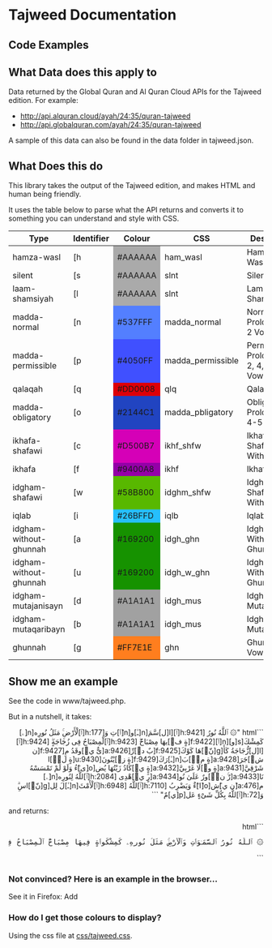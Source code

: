 # Tajweed Documentation

## Code Examples

## What Data does this apply to
Data returned by the Global Quran and Al Quran Cloud APIs for the Tajweed edition. For example:
* http://api.alquran.cloud/ayah/24:35/quran-tajweed
* http://api.globalquran.com/ayah/24:35/quran-tajweed

A sample of this data can also be found in the data folder in tajweed.json.

## What Does this do
This library takes the output of the Tajweed edition, and makes HTML and human being friendly.

It uses the table below to parse what the API returns and converts it to something you can understand and style with CSS.

<table>
    <thead>
        <tr>
            <th>Type</th>
            <th>Identifier</th>
            <th>Colour</th>
            <th>CSS</th>
            <th>Description</th>
        </tr>
    </thead>
    <tbody>
                    <tr>
                <td class="ham_wasl">hamza-wasl</td>
                <td>[h</td>
                <td style="background-color: #AAAAAA">#AAAAAA</td>
                <td>ham_wasl</td>
                <td>Hamzat ul Wasl</td>
            </tr>
                    <tr>
                <td class="slnt">silent</td>
                <td>[s</td>
                <td style="background-color: #AAAAAA">#AAAAAA</td>
                <td>slnt</td>
                <td>Silent</td>
            </tr>
                    <tr>
                <td class="slnt">laam-shamsiyah</td>
                <td>[l</td>
                <td style="background-color: #AAAAAA">#AAAAAA</td>
                <td>slnt</td>
                <td>Lam Shamsiyyah</td>
            </tr>
                    <tr>
                <td class="madda_normal">madda-normal</td>
                <td>[n</td>
                <td style="background-color: #537FFF">#537FFF</td>
                <td>madda_normal</td>
                <td>Normal Prolongation: 2 Vowels</td>
            </tr>
                    <tr>
                <td class="madda_permissible">madda-permissible</td>
                <td>[p</td>
                <td style="background-color: #4050FF">#4050FF</td>
                <td>madda_permissible</td>
                <td>Permissible Prolongation: 2, 4, 6 Vowels</td>
            </tr>
                    <tr>
                <td class="qlq">qalaqah</td>
                <td>[q</td>
                <td style="background-color: #DD0008">#DD0008</td>
                <td>qlq</td>
                <td>Qalaqah</td>
            </tr>
                    <tr>
                <td class="madda_pbligatory">madda-obligatory</td>
                <td>[o</td>
                <td style="background-color: #2144C1">#2144C1</td>
                <td>madda_pbligatory</td>
                <td>Obligatory Prolongation: 4-5 Vowels</td>
            </tr>
                    <tr>
                <td class="ikhf_shfw">ikhafa-shafawi</td>
                <td>[c</td>
                <td style="background-color: #D500B7">#D500B7</td>
                <td>ikhf_shfw</td>
                <td>Ikhafa' Shafawi - With Meem</td>
            </tr>
                    <tr>
                <td class="ikhf">ikhafa</td>
                <td>[f</td>
                <td style="background-color: #9400A8">#9400A8</td>
                <td>ikhf</td>
                <td>Ikhafa'</td>
            </tr>
                    <tr>
                <td class="idghm_shfw">idgham-shafawi</td>
                <td>[w</td>
                <td style="background-color: #58B800">#58B800</td>
                <td>idghm_shfw</td>
                <td>Idgham Shafawi - With Meem</td>
            </tr>
                    <tr>
                <td class="iqlb">iqlab</td>
                <td>[i</td>
                <td style="background-color: #26BFFD">#26BFFD</td>
                <td>iqlb</td>
                <td>Iqlab</td>
            </tr>
                    <tr>
                <td class="idgh_ghn">idgham-without-ghunnah</td>
                <td>[a</td>
                <td style="background-color: #169200">#169200</td>
                <td>idgh_ghn</td>
                <td>Idgham - With Ghunnah</td>
            </tr>
                    <tr>
                <td class="idgh_w_ghn">idgham-without-ghunnah</td>
                <td>[u</td>
                <td style="background-color: #169200">#169200</td>
                <td>idgh_w_ghn</td>
                <td>Idgham - Without Ghunnah</td>
            </tr>
                    <tr>
                <td class="idgh_mus">idgham-mutajanisayn</td>
                <td>[d</td>
                <td style="background-color: #A1A1A1">#A1A1A1</td>
                <td>idgh_mus</td>
                <td>Idgham - Mutajanisayn</td>
            </tr>
                    <tr>
                <td class="idgh_mus">idgham-mutaqaribayn</td>
                <td>[b</td>
                <td style="background-color: #A1A1A1">#A1A1A1</td>
                <td>idgh_mus</td>
                <td>Idgham - Mutaqaribayn</td>
            </tr>
                    <tr>
                <td class="ghn">ghunnah</td>
                <td>[g</td>
                <td style="background-color: #FF7E1E">#FF7E1E</td>
                <td>ghn</td>
                <td>Ghunnah: 2 Vowels</td>
            </tr>
            </tbody>
</table>

## Show me an example

See the code in www/tajweed.php.

But in a nutshell, it takes:

<div style="direction: rtl;">
```html
"۞ ٱللَّهُ نُورُ [h:9421[ٱ][l[ل]سَّمَ[n[ـٰ]و[n[َٲ]تِ وَ[h:177[ٱ]لْأَرْضِ‌ۚ مَثَلُ نُورِه[n[ِۦ] كَمِشْكَ[s[و][n[ٲ][f:9422[ةٍ ف]ِيهَا مِصْبَاحٌ‌ۖ [h:9423[ٱ]لْمِصْبَاحُ فِى زُجَاجَةٍ‌ۖ [h:9424[ٱ][l[ل]زُّجَاجَةُ كَأَ[g[نّ]َهَا كَوْكَ[f:9425[بٌ د]ُرِّ[a:9426[ىٌّ ي]ُوقَدُ مِ[f:9427[ن ش]َجَرَ[a:9428[ةٍ م]ُّبَ[n[ـٰ]رَكَ[f:9429[ةٍ ز]َيْتُونَ[u:9430[ةٍ ل]َّا شَرْقِيَّ[a:9431[ةٍ و]َلَا غَرْبِيَّ[a:9432[ةٍ ي]َكَادُ زَيْتُهَا يُض[o[ِى]ٓءُ وَلَوْ لَمْ تَمْسَسْهُ نَا[a:9433[رٌ‌ۚ ن]ُّورٌ عَلَىٰ نُو[a:9434[رٍ‌ۗ ي]َهْدِى [h:2084[ٱ]للَّهُ لِنُورِه[n[ِۦ] م[a:476[َن ي]َش[o[َا]ٓءُ‌ۚ وَيَضْرِبُ [h:7110[ٱ]للَّهُ [h:6948[ٱ]لْأَمْثَ[n[ـٰ]لَ لِل[g[نّ]َاسِ‌ۗ وَ[h:72[ٱ]للَّهُ بِكُلِّ شَىْءٍ عَل[p[ِي]مٌ"
```
</div>

and returns:

<div style="direction: rtl;">
```html
<pre>
۞ ٱللَّهُ نُورُ <tajweed class="ham_wasl" data-type="hamza-wasl" data-description="Hamzat ul Wasl" data-tajweed=":9421">ٱ</tajweed><tajweed class="slnt" data-type="laam-shamsiyah" data-description="Lam Shamsiyyah" data-tajweed="">ل</tajweed>سَّمَ<tajweed class="madda_normal" data-type="madda-normal" data-description="Normal Prolongation: 2 Vowels" data-tajweed="">ـٰ</tajweed>و<tajweed class="madda_normal" data-type="madda-normal" data-description="Normal Prolongation: 2 Vowels" data-tajweed="">َٲ</tajweed>تِ وَ<tajweed class="ham_wasl" data-type="hamza-wasl" data-description="Hamzat ul Wasl" data-tajweed=":177">ٱ</tajweed>لْأَرْضِ‌ۚ مَثَلُ نُورِه<tajweed class="madda_normal" data-type="madda-normal" data-description="Normal Prolongation: 2 Vowels" data-tajweed="">ِۦ</tajweed> كَمِشْكَ<tajweed class="slnt" data-type="silent" data-description="Silent" data-tajweed="">و</tajweed><tajweed class="madda_normal" data-type="madda-normal" data-description="Normal Prolongation: 2 Vowels" data-tajweed="">ٲ</tajweed><tajweed class="ikhf" data-type="ikhafa" data-description="Ikhafa'" data-tajweed=":9422">ةٍ ف</tajweed>ِيهَا مِصْبَاحٌ‌ۖ <tajweed class="ham_wasl" data-type="hamza-wasl" data-description="Hamzat ul Wasl" data-tajweed=":9423">ٱ</tajweed>لْمِصْبَاحُ فِى زُجَاجَةٍ‌ۖ <tajweed class="ham_wasl" data-type="hamza-wasl" data-description="Hamzat ul Wasl" data-tajweed=":9424">ٱ</tajweed><tajweed class="slnt" data-type="laam-shamsiyah" data-description="Lam Shamsiyyah" data-tajweed="">ل</tajweed>زُّجَاجَةُ كَأَ<tajweed class="ghn" data-type="ghunnah" data-description="Ghunnah: 2 Vowels" data-tajweed="">نّ</tajweed>َهَا كَوْكَ<tajweed class="ikhf" data-type="ikhafa" data-description="Ikhafa'" data-tajweed=":9425">بٌ د</tajweed>ُرِّ<tajweed class="idgh_ghn" data-type="idgham-without-ghunnah" data-description="Idgham - With Ghunnah" data-tajweed=":9426">ىٌّ ي</tajweed>ُوقَدُ مِ<tajweed class="ikhf" data-type="ikhafa" data-description="Ikhafa'" data-tajweed=":9427">ن ش</tajweed>َجَرَ<tajweed class="idgh_ghn" data-type="idgham-without-ghunnah" data-description="Idgham - With Ghunnah" data-tajweed=":9428">ةٍ م</tajweed>ُّبَ<tajweed class="madda_normal" data-type="madda-normal" data-description="Normal Prolongation: 2 Vowels" data-tajweed="">ـٰ</tajweed>رَكَ<tajweed class="ikhf" data-type="ikhafa" data-description="Ikhafa'" data-tajweed=":9429">ةٍ ز</tajweed>َيْتُونَ<tajweed class="idgh_w_ghn" data-type="idgham-without-ghunnah" data-description="Idgham - Without Ghunnah" data-tajweed=":9430">ةٍ ل</tajweed>َّا شَرْقِيَّ<tajweed class="idgh_ghn" data-type="idgham-without-ghunnah" data-description="Idgham - With Ghunnah" data-tajweed=":9431">ةٍ و</tajweed>َلَا غَرْبِيَّ<tajweed class="idgh_ghn" data-type="idgham-without-ghunnah" data-description="Idgham - With Ghunnah" data-tajweed=":9432">ةٍ ي</tajweed>َكَادُ زَيْتُهَا يُض<tajweed class="madda_pbligatory" data-type="madda-obligatory" data-description="Obligatory Prolongation: 4-5 Vowels" data-tajweed="">ِى</tajweed>ٓءُ وَلَوْ لَمْ تَمْسَسْهُ نَا<tajweed class="idgh_ghn" data-type="idgham-without-ghunnah" data-description="Idgham - With Ghunnah" data-tajweed=":9433">رٌ‌ۚ ن</tajweed>ُّورٌ عَلَىٰ نُو<tajweed class="idgh_ghn" data-type="idgham-without-ghunnah" data-description="Idgham - With Ghunnah" data-tajweed=":9434">رٍ‌ۗ ي</tajweed>َهْدِى <tajweed class="ham_wasl" data-type="hamza-wasl" data-description="Hamzat ul Wasl" data-tajweed=":2084">ٱ</tajweed>للَّهُ لِنُورِه<tajweed class="madda_normal" data-type="madda-normal" data-description="Normal Prolongation: 2 Vowels" data-tajweed="">ِۦ</tajweed> م<tajweed class="idgh_ghn" data-type="idgham-without-ghunnah" data-description="Idgham - With Ghunnah" data-tajweed=":476">َن ي</tajweed>َش<tajweed class="madda_pbligatory" data-type="madda-obligatory" data-description="Obligatory Prolongation: 4-5 Vowels" data-tajweed="">َا</tajweed>ٓءُ‌ۚ وَيَضْرِبُ <tajweed class="ham_wasl" data-type="hamza-wasl" data-description="Hamzat ul Wasl" data-tajweed=":7110">ٱ</tajweed>للَّهُ <tajweed class="ham_wasl" data-type="hamza-wasl" data-description="Hamzat ul Wasl" data-tajweed=":6948">ٱ</tajweed>لْأَمْثَ<tajweed class="madda_normal" data-type="madda-normal" data-description="Normal Prolongation: 2 Vowels" data-tajweed="">ـٰ</tajweed>لَ لِل<tajweed class="ghn" data-type="ghunnah" data-description="Ghunnah: 2 Vowels" data-tajweed="">نّ</tajweed>َاسِ‌ۗ وَ<tajweed class="ham_wasl" data-type="hamza-wasl" data-description="Hamzat ul Wasl" data-tajweed=":72">ٱ</tajweed>للَّهُ بِكُلِّ شَىْءٍ عَل<tajweed class="madda_permissible" data-type="madda-permissible" data-description="Permissible Prolongation: 2, 4, 6 Vowels" data-tajweed="">ِي</tajweed>مٌ
</pre>
```
</div>

### Not convinced? Here is an example in the browser...
See it in Firefox: Add <a href="#"></a>

### How do I get those colours to display?

Using the css file at <a href="css/tajweed.css">css/tajweed.css</a>.
